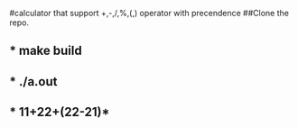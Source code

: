 #calculator that support +,-,/,%,(,) operator with precendence 
##Clone the repo.
## * make build
## * ./a.out
##   * 11+22+(22-21)*
